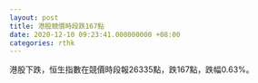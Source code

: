 ```yaml
---
layout: post
title: 港股競價時段跌167點
date: 2020-12-10 09:23:41.000000000 +08:00
categories: rthk
---
```


港股下跌，恒生指數在競價時段報26335點，跌167點，跌幅0.63%。
